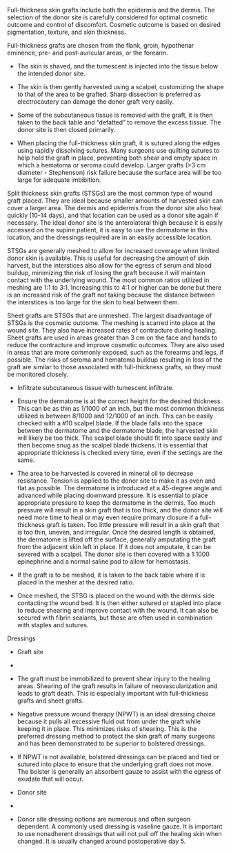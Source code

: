 Full-thickness skin grafts include both the epidermis and the dermis. The selection of the donor site is carefully considered for optimal cosmetic outcome and control of discomfort. Cosmetic outcome is based on desired pigmentation, texture, and skin thickness.

Full-thickness grafts are chosen from the flank, groin, hypothenar eminence, pre- and post-auricular areas, or the forearm.

- The skin is shaved, and the tumescent is injected into the tissue below the intended donor site.

- The skin is then gently harvested using a scalpel, customizing the shape to that of the area to be grafted. Sharp dissection is preferred as electrocautery can damage the donor graft very easily.

- Some of the subcutaneous tissue is removed with the graft, it is then taken to the back table and “defatted” to remove the excess tissue. The donor site is then closed primarily.

- When placing the full-thickness skin graft, it is sutured along the edges using rapidly dissolving sutures. Many surgeons use quilting sutures to help hold the graft in place, preventing both shear and empty space in which a hematoma or seroma could develop. Larger grafts (>3 cm diameter - Stephenson) risk failure because the surface area will be too large for adequate imbibition.

Split thickness skin grafts (STSGs) are the most common type of wound graft placed. They are ideal because smaller amounts of harvested skin can cover a larger area. The dermis and epidermis from the donor site also heal quickly (10-14 days), and that location can be used as a donor site again if necessary. The ideal donor site is the anterolateral thigh because it is easily accessed on the supine patient, it is easy to use the dermatome in this location, and the dressings required are in an easily accessible location.

STSGs are generally meshed to allow for increased coverage when limited donor skin is available. This is useful for decreasing the amount of skin harvest, but the interstices also allow for the egress of serum and blood buildup, minimizing the risk of losing the graft because it will maintain contact with the underlying wound. The most common ratios utilized in meshing are 1:1 to 3:1. Increasing this to 4:1 or higher can be done but there is an increased risk of the graft not taking because the distance between the interstices is too large for the skin to heal between them.

Sheet grafts are STSGs that are unmeshed. The largest disadvantage of STSGs is the cosmetic outcome. The meshing is scarred into place at the wound site. They also have increased rates of contracture during healing. Sheet grafts are used in areas greater than 3 cm on the face and hands to reduce the contracture and improve cosmetic outcomes. They are also used in areas that are more commonly exposed, such as the forearms and legs, if possible. The risks of seroma and hematoma buildup resulting in loss of the graft are similar to those associated with full-thickness grafts, so they must be monitored closely.

- Infiltrate subcutaneous tissue with tumescent infiltrate.

- Ensure the dermatome is at the correct height for the desired thickness. This can be as thin as 1/1000 of an inch, but the most common thickness utilized is between 8/1000 and 12/1000 of an inch. This can be easily checked with a #10 scalpel blade. If the blade falls into the space between the dermatome and the dermatome blade, the harvested skin will likely be too thick. The scalpel blade should fit into space easily and then become snug as the scalpel blade thickens. It is essential that appropriate thickness is checked every time, even if the settings are the same.

- The area to be harvested is covered in mineral oil to decrease resistance. Tension is applied to the donor site to make it as even and flat as possible. The dermatome is introduced at a 45-degree angle and advanced while placing downward pressure. It is essential to place appropriate pressure to keep the dermatome in the dermis. Too much pressure will result in a skin graft that is too thick, and the donor site will need more time to heal or may even require primary closure if a full-thickness graft is taken. Too little pressure will result in a skin graft that is too thin, uneven, and irregular. Once the desired length is obtained, the dermatome is lifted off the surface, generally amputating the graft from the adjacent skin left in place. If it does not amputate, it can be severed with a scalpel. The donor site is then covered with a 1:1000 epinephrine and a normal saline pad to allow for hemostasis.

- If the graft is to be meshed, it is taken to the back table where it is placed in the mesher at the desired ratio.

- Once meshed, the STSG is placed on the wound with the dermis side contacting the wound bed. It is then either sutured or stapled into place to reduce shearing and improve contact with the wound. It can also be secured with fibrin sealants, but these are often used in combination with staples and sutures.

Dressings

- Graft site

- 
              
- The graft must be immobilized to prevent shear injury to the healing areas. Shearing of the graft results in failure of neovascularization and leads to graft death. This is especially important with full-thickness grafts and sheet grafts.
              
              
- Negative pressure wound therapy (NPWT) is an ideal dressing choice because it pulls all excessive fluid out from under the graft while keeping it in place. This minimizes risks of shearing. This is the preferred dressing method to protect the skin graft of many surgeons and has been demonstrated to be superior to bolstered dressings.
              
              
- If NPWT is not available, bolstered dressings can be placed and tied or sutured into place to ensure that the underlying graft does not move. The bolster is generally an absorbent gauze to assist with the egress of exudate that will occur.

- Donor site

- 
              
- Donor site dressing options are numerous and often surgeon dependent. A commonly used dressing is vaseline gauze. It is important to use nonadherent dressings that will not pull off the healing skin when changed. It is usually changed around postoperative day 5.